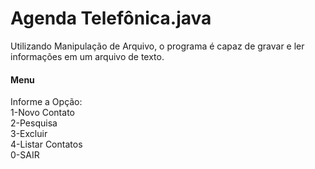 # Agenda Telefônica.java

Utilizando Manipulação de Arquivo, o programa é capaz de gravar e ler informações em um arquivo de texto.

<div>
  <h4>Menu</h4>
  <div>Informe a Opção:</div>
  <div>1-Novo Contato</div>
  <div>2-Pesquisa</div>
  <div>3-Excluir</div>
  <div>4-Listar Contatos</div>
  <div>0-SAIR</div>
</div>
